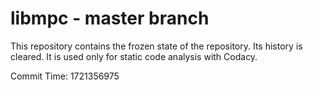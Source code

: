 # libmpc - master branch

This repository contains the frozen state of the repository.
Its history is cleared. It is used only for static code
analysis with Codacy.

Commit Time: 1721356975